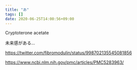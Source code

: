 ```yaml
---
title: "あ"
tags: []
date: 2020-06-25T14:00:56+09:00
---
```


Cryptoterone acetate

未来感がある...

<https://twitter.com/fibromodulin/status/998702135545081856>

<https://www.ncbi.nlm.nih.gov/pmc/articles/PMC5283963/>
